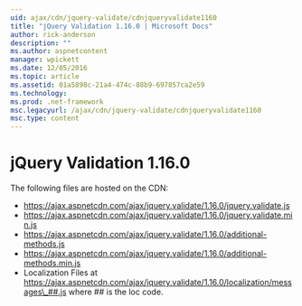 ```yaml
---
uid: ajax/cdn/jquery-validate/cdnjqueryvalidate1160
title: "jQuery Validation 1.16.0 | Microsoft Docs"
author: rick-anderson
description: ""
ms.author: aspnetcontent
manager: wpickett
ms.date: 12/05/2016
ms.topic: article
ms.assetid: 01a5898c-21a4-474c-88b9-697857ca2e59
ms.technology: 
ms.prod: .net-framework
msc.legacyurl: /ajax/cdn/jquery-validate/cdnjqueryvalidate1160
msc.type: content
---
```

jQuery Validation 1.16.0
====================
The following files are hosted on the CDN:

- https://ajax.aspnetcdn.com/ajax/jquery.validate/1.16.0/jquery.validate.js
- https://ajax.aspnetcdn.com/ajax/jquery.validate/1.16.0/jquery.validate.min.js
- https://ajax.aspnetcdn.com/ajax/jquery.validate/1.16.0/additional-methods.js
- https://ajax.aspnetcdn.com/ajax/jquery.validate/1.16.0/additional-methods.min.js
- Localization Files at https://ajax.aspnetcdn.com/ajax/jquery.validate/1.16.0/localization/messages\_##.js where ## is the loc code.
